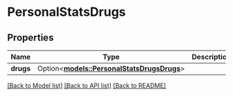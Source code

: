 # PersonalStatsDrugs

## Properties

Name | Type | Description | Notes
------------ | ------------- | ------------- | -------------
**drugs** | Option<[**models::PersonalStatsDrugsDrugs**](PersonalStatsDrugs_drugs.md)> |  | [optional]

[[Back to Model list]](../README.md#documentation-for-models) [[Back to API list]](../README.md#documentation-for-api-endpoints) [[Back to README]](../README.md)



